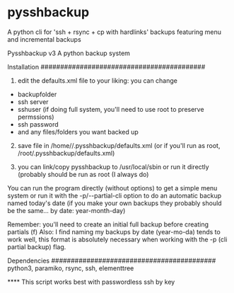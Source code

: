 pysshbackup
===========

A python cli for 'ssh + rsync + cp with hardlinks' backups featuring menu and incremental backups

 Pysshbackup v3
   A python backup system

Installation
##########################################

1) edit the defaults.xml file to your liking: you can change
  * backupfolder
  * ssh server
  * sshuser (if doing full system, you'll need to use root to preserve permssions)
  * ssh password
  * and any files/folders you want backed up

2) save file in /home/<user>/.pysshbackup/defaults.xml (or if you'll run as root, /root/.pysshbackup/defaults.xml)

3) you can link/copy pysshbackup to /usr/local/sbin or run it directly (probably should be run as root (I always do)

You can run the program directly (without options) to get a simple menu system or run it with the -p/--partial-cli option to do an automatic backup named today's date (if you make your own backups they probably should be the same... by date: year-month-day)

Remember: you'll need to create an initial full backup before creating partials (f)
Also: I find naming my backups by date (year-mo-da) tends to work well, this format is absolutely necessary when working with the -p (cli partial backup) flag.

Dependencies
##########################################
python3, paramiko, rsync, ssh, elementtree


**** This script works best with passwordless ssh by key
